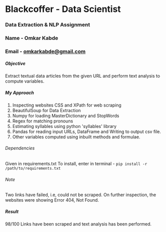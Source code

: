 # Blackcoffer - Data Scientist
### Data Extraction & NLP Assignment

### Name - Omkar Kabde
### Email - omkarkabde@gmail.com

##### Objective
Extract textual data articles from the given URL and perform text analysis to compute variables.

##### My Approach
1. Inspecting websites CSS and XPath for web scraping
2. BeautifulSoup for Data Extraction
3. Numpy for loading MasterDictionary and StopWords
4. Regex for matching pronouns
5. Estimating syllables using python 'syllables' library
6. Pandas for reading input URLs, DataFrame and Writing to output csv file.
7. Other variables computed using inbuilt methods and formulae.

###### Dependencies
Given in requirements.txt
To install, enter in terminal - ```pip install -r /path/to/requirements.txt```

###### Note
Two links have failed, i.e, could not be scraped. On further inspection, the websites were showing Error 404, Not Found.


##### Result
98/100 Links have been scraped and text analysis has been performed.
